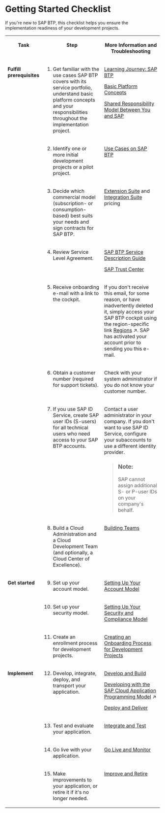 <!-- loiocbd76632d8aa4cb7bbf175d7607db463 -->

# Getting Started Checklist

If you're new to SAP BTP, this checklist helps you ensure the implementation readiness of your development projects.


<table>
<tr>
<th valign="top">

Task



</th>
<th valign="top">

Step



</th>
<th valign="top">

More Information and Troubleshooting



</th>
</tr>
<tr>
<td valign="top" rowspan="8">

**Fulfill prerequisites**



</td>
<td valign="top">

1. Get familiar with the use cases SAP BTP covers with its service portfolio, understand basic platform concepts and your responsibilities throughout the implementation project.



</td>
<td valign="top">

[Learning Journey: SAP BTP](https://help.sap.com/doc/221f8f84afef43d29ad37ef2af0c4adf/HP_2.0/en-US/ec5aa55abb8c4970bc3b07efe2253cfb.html)

[Basic Platform Concepts](../basic-platform-concepts/basic-platform-concepts-38ecf59.md#loio38ecf59cdda64150a102cfaa62d5faab)

[Shared Responsibility Model Between You and SAP](../shared-responsibility/shared-responsibility-model-between-you-and-sap-898509d.md)



</td>
</tr>
<tr>
<td valign="top">

2. Identify one or more initial development projects or a pilot project.



</td>
<td valign="top">

[Use Cases on SAP BTP](https://www.sap.com/products/business-technology-platform/use-cases.html)



</td>
</tr>
<tr>
<td valign="top">

3. Decide which commercial model \(subscription- or consumption-based\) best suits your needs and sign contracts for SAP BTP.



</td>
<td valign="top">

 [Extension Suite](https://www.sap.com/products/extension-suite/pricing.html) and [Integration Suite](https://www.sap.com/products/integration-suite/pricing.html) pricing



</td>
</tr>
<tr>
<td valign="top">

4. Review Service Level Agreement.



</td>
<td valign="top">

[SAP BTP Service Description Guide](https://www.sap.com/about/agreements/policies/cloud-platform.html)

[SAP Trust Center](https://www.sap.com/about/cloud-trust-center/cloud-service-level-agreements.html)



</td>
</tr>
<tr>
<td valign="top">

5. Receive onboarding e-mail with a link to the cockpit.



</td>
<td valign="top">

If you don't receive this email, for some reason, or have inadvertently deleted it, simply access your SAP BTP cockpit using the region-specific link [Regions](https://help.sap.com/viewer/65de2977205c403bbc107264b8eccf4b/Cloud/en-US/350356d1dc314d3199dca15bd2ab9b0e.html "You can deploy applications in different regions. Each region represents a geographical location (for example, Europe, US East) where applications, data, or services are hosted.") :arrow_upper_right:. SAP has activated your account prior to sending you this e-mail.



</td>
</tr>
<tr>
<td valign="top">

6. Obtain a customer number \(required for support tickets\).



</td>
<td valign="top">

Check with your system administrator if you do not know your customer number.



</td>
</tr>
<tr>
<td valign="top">

7. If you use SAP ID Service, create SAP user IDs \(S-users\) for all technical users who need access to your SAP BTP accounts.



</td>
<td valign="top">

Contact a user administrator in your company. If you don't want to use SAP ID Service, configure your subaccounts to use a different identity provider.

> ### Note:  
> SAP cannot assign additional S- or P-user IDs on your company's behalf.



</td>
</tr>
<tr>
<td valign="top">

8. Build a Cloud Administration and a Cloud Development Team \(and optionally, a Cloud Center of Excellence\).



</td>
<td valign="top">

 [Building Teams](../set-up-and-plan/building-teams-fdeddf2.md#loiofdeddf22a6964d86a199b9eb11c7075e) 



</td>
</tr>
<tr>
<td valign="top" rowspan="3">

**Get started**



</td>
<td valign="top">

9. Set up your account model.



</td>
<td valign="top">

 [Setting Up Your Account Model](../set-up-and-plan/setting-up-your-account-model-2db81f4.md) 



</td>
</tr>
<tr>
<td valign="top">

10. Set up your security model.



</td>
<td valign="top">

 [Setting Up Your Security and Compliance Model](../set-up-and-plan/setting-up-your-security-and-compliance-model-aaaad94.md) 



</td>
</tr>
<tr>
<td valign="top">

11. Create an enrollment process for development projects.



</td>
<td valign="top">

 [Creating an Onboarding Process for Development Projects](../set-up-and-plan/creating-an-onboarding-process-for-development-projects-4bd29a8.md) 



</td>
</tr>
<tr>
<td valign="top" rowspan="4">

**Implement**



</td>
<td valign="top">

12. Develop, integrate, deploy, and transport your application.



</td>
<td valign="top">

[Develop and Build](../develop-and-build/develop-and-build-7e30686.md)

[Developing with the SAP Cloud Application Programming Model](https://help.sap.com/viewer/6cdb9cff1d9b4877b9da90e5020a32d2//en-US/00823f91779d4d42aa29a498e0535cdf.html "The SAP Cloud Application Programming Model (CAP) is a framework of languages, libraries, and tools for building enterprise-grade services and applications. It guides developers along a ‘golden path’ of proven best practices and a great wealth of out-of-the-box solutions to recurring tasks.") :arrow_upper_right:

[Deploy and Deliver](../deploy-and-deliver/deploy-and-deliver-5972cdb.md)



</td>
</tr>
<tr>
<td valign="top">

13. Test and evaluate your application.



</td>
<td valign="top">

 [Integrate and Test](../integrate-and-test/integrate-and-test-84ddc25.md#loio84ddc25bf6024506b9c56fbbe4438169) 



</td>
</tr>
<tr>
<td valign="top">

14. Go live with your application.



</td>
<td valign="top">

 [Go Live and Monitor](../go-live-and-monitor/go-live-and-monitor-b0ab4fb.md#loiob0ab4fb5cb914ee19923e4a8f020e868) 



</td>
</tr>
<tr>
<td valign="top">

15. Make improvements to your application, or retire it if it's no longer needed.



</td>
<td valign="top">

 [Improve and Retire](../improve-and-retire/improve-and-retire-89ffeab.md#loio89ffeab7ea7742fd9a1ad2de4970b077) 



</td>
</tr>
</table>

